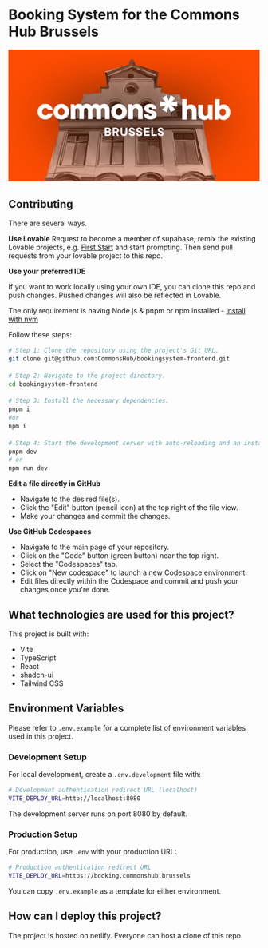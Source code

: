 # Booking System for the Commons Hub Brussels

![Commons Hub Brussels](public/ogimage.jpg)

## Contributing

There are several ways.

**Use Lovable**
Request to become a member of supabase, remix the existing Lovable projects, e.g. [First Start](https://lovable.dev/projects/c2ee2edd-0504-44d7-85c3-c1ca867262a8) and start prompting. Then send pull requests from your lovable project to this repo.

**Use your preferred IDE**

If you want to work locally using your own IDE, you can clone this repo and push changes. Pushed changes will also be reflected in Lovable.

The only requirement is having Node.js & pnpm or npm installed - [install with nvm](https://github.com/nvm-sh/nvm#installing-and-updating)

Follow these steps:

```sh
# Step 1: Clone the repository using the project's Git URL.
git clone git@github.com:CommonsHub/bookingsystem-frontend.git

# Step 2: Navigate to the project directory.
cd bookingsystem-frontend

# Step 3: Install the necessary dependencies.
pnpm i
#or
npm i

# Step 4: Start the development server with auto-reloading and an instant preview.
pnpm dev
# or
npm run dev
```

**Edit a file directly in GitHub**

- Navigate to the desired file(s).
- Click the "Edit" button (pencil icon) at the top right of the file view.
- Make your changes and commit the changes.

**Use GitHub Codespaces**

- Navigate to the main page of your repository.
- Click on the "Code" button (green button) near the top right.
- Select the "Codespaces" tab.
- Click on "New codespace" to launch a new Codespace environment.
- Edit files directly within the Codespace and commit and push your changes once you're done.

## What technologies are used for this project?

This project is built with:

- Vite
- TypeScript
- React
- shadcn-ui
- Tailwind CSS

## Environment Variables

Please refer to `.env.example` for a complete list of environment variables used in this project.

### Development Setup

For local development, create a `.env.development` file with:

```sh
# Development authentication redirect URL (localhost)
VITE_DEPLOY_URL=http://localhost:8080
```

The development server runs on port 8080 by default.

### Production Setup

For production, use `.env` with your production URL:

```sh
# Production authentication redirect URL
VITE_DEPLOY_URL=https://booking.commonshub.brussels
```

You can copy `.env.example` as a template for either environment.

## How can I deploy this project?

The project is hosted on netlify. Everyone can host a clone of this repo.
